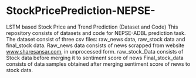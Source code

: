# StockPricePrediction-NEPSE-
LSTM based Stock Price and Trend Prediction (Dataset and Code)
</n>This repository consists of datasets and code for NEPSE-ADBL prediction task.
</n>The dataset consist of three csv files: raw_news data, raw_stock data and final_stock data.
Raw_news data consists of news scrapped from website www.sharesansar.com, in unprocessed form.
raw_stock_Data consists of Stock data before merging it to sentiment score of news
Final_stock_data consists of data samples obtained after merging sentiment score of news to stock data.
